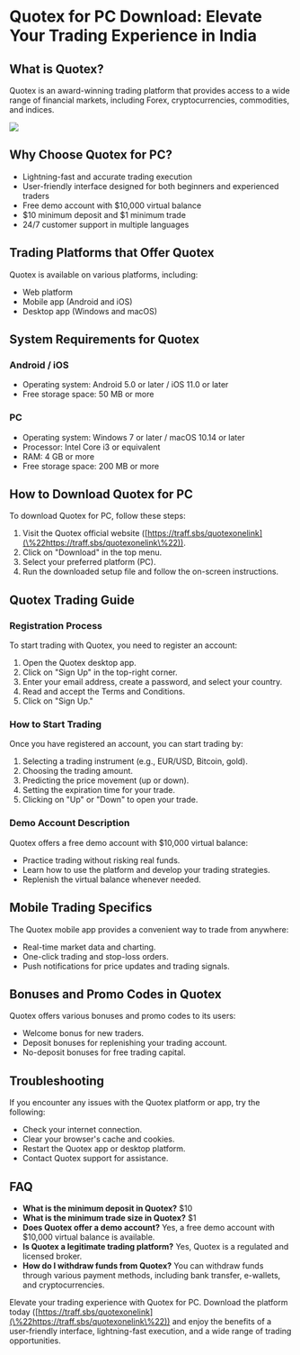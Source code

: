 # Quotex for PC Download: Elevate Your Trading Experience in India

## What is Quotex?

Quotex is an award-winning trading platform that provides access to a
wide range of financial markets, including Forex, cryptocurrencies,
commodities, and indices.

[![](https://static.quotex.io/files/1_en/300_250.jpg)](https://traff.sbs/brokerqxsignupf)

## Why Choose Quotex for PC?

-   Lightning-fast and accurate trading execution
-   User-friendly interface designed for both beginners and experienced
    traders
-   Free demo account with \$10,000 virtual balance
-   \$10 minimum deposit and \$1 minimum trade
-   24/7 customer support in multiple languages

## Trading Platforms that Offer Quotex

Quotex is available on various platforms, including:

-   Web platform
-   Mobile app (Android and iOS)
-   Desktop app (Windows and macOS)

## System Requirements for Quotex

### Android / iOS

-   Operating system: Android 5.0 or later / iOS 11.0 or later
-   Free storage space: 50 MB or more

### PC

-   Operating system: Windows 7 or later / macOS 10.14 or later
-   Processor: Intel Core i3 or equivalent
-   RAM: 4 GB or more
-   Free storage space: 200 MB or more

## How to Download Quotex for PC

To download Quotex for PC, follow these steps:

1.  Visit the Quotex official website
    ([https://traff.sbs/quotexonelink](\%22https://traff.sbs/quotexonelink\%22)).
2.  Click on "Download" in the top menu.
3.  Select your preferred platform (PC).
4.  Run the downloaded setup file and follow the on-screen instructions.

## Quotex Trading Guide

### Registration Process

To start trading with Quotex, you need to register an account:

1.  Open the Quotex desktop app.
2.  Click on "Sign Up" in the top-right corner.
3.  Enter your email address, create a password, and select your
    country.
4.  Read and accept the Terms and Conditions.
5.  Click on "Sign Up."

### How to Start Trading

Once you have registered an account, you can start trading by:

1.  Selecting a trading instrument (e.g., EUR/USD, Bitcoin, gold).
2.  Choosing the trading amount.
3.  Predicting the price movement (up or down).
4.  Setting the expiration time for your trade.
5.  Clicking on "Up" or "Down" to open your trade.

### Demo Account Description

Quotex offers a free demo account with \$10,000 virtual balance:

-   Practice trading without risking real funds.
-   Learn how to use the platform and develop your trading strategies.
-   Replenish the virtual balance whenever needed.

## Mobile Trading Specifics

The Quotex mobile app provides a convenient way to trade from anywhere:

-   Real-time market data and charting.
-   One-click trading and stop-loss orders.
-   Push notifications for price updates and trading signals.

## Bonuses and Promo Codes in Quotex

Quotex offers various bonuses and promo codes to its users:

-   Welcome bonus for new traders.
-   Deposit bonuses for replenishing your trading account.
-   No-deposit bonuses for free trading capital.

## Troubleshooting

If you encounter any issues with the Quotex platform or app, try the
following:

-   Check your internet connection.
-   Clear your browser\'s cache and cookies.
-   Restart the Quotex app or desktop platform.
-   Contact Quotex support for assistance.

## FAQ

-   **What is the minimum deposit in Quotex?** \$10
-   **What is the minimum trade size in Quotex?** \$1
-   **Does Quotex offer a demo account?** Yes, a free demo account with
    \$10,000 virtual balance is available.
-   **Is Quotex a legitimate trading platform?** Yes, Quotex is a
    regulated and licensed broker.
-   **How do I withdraw funds from Quotex?** You can withdraw funds
    through various payment methods, including bank transfer, e-wallets,
    and cryptocurrencies.

Elevate your trading experience with Quotex for PC. Download the
platform today
([https://traff.sbs/quotexonelink](\%22https://traff.sbs/quotexonelink\%22))
and enjoy the benefits of a user-friendly interface, lightning-fast
execution, and a wide range of trading opportunities.

